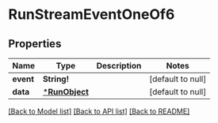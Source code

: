 # RunStreamEventOneOf6

## Properties
Name | Type | Description | Notes
------------ | ------------- | ------------- | -------------
**event** | **String!** |  | [default to null]
**data** | [***RunObject**](RunObject.md) |  | [default to null]

[[Back to Model list]](../README.md#documentation-for-models) [[Back to API list]](../README.md#documentation-for-api-endpoints) [[Back to README]](../README.md)


